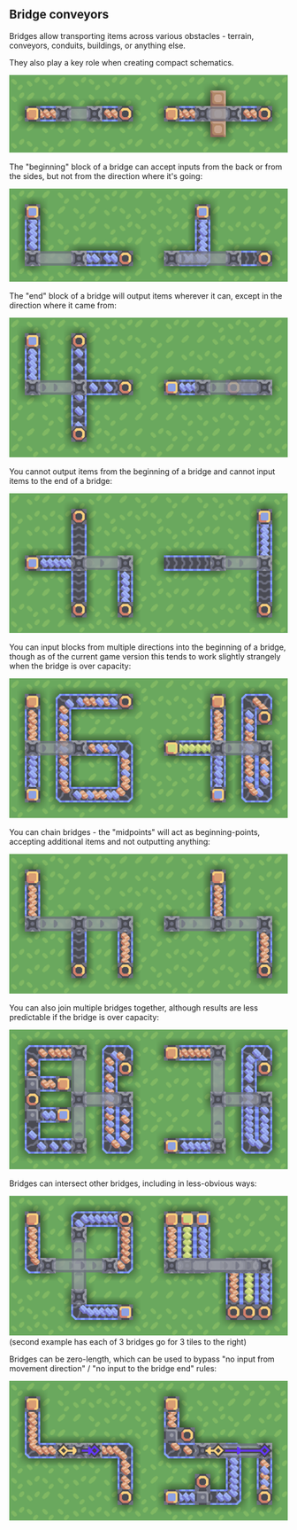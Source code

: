 ## Bridge conveyors

Bridges allow transporting items across various obstacles - terrain, conveyors, conduits, buildings, or anything else.

They also play a key role when creating compact schematics.

![](img/bridge/bridge.png)

The "beginning" block of a bridge can accept inputs from the back or from the sides, but not from the direction where it's going:

![](img/bridge/bridge-input.png)

The "end" block of a bridge will output items wherever it can, except in the direction where it came from:

![](img/bridge/bridge-output.png)

You cannot output items from the beginning of a bridge and cannot input items to the end of a bridge:

![](img/bridge/bridge-input-output.png)

You can input blocks from multiple directions into the beginning of a bridge, though as of the current game version this tends to work slightly strangely when the bridge is over capacity:

![](img/bridge/bridge-input-multi.png)

You can chain bridges - the "midpoints" will act as beginning-points, accepting additional items and not outputting anything:

![](img/bridge/bridge-chain.png)

You can also join multiple bridges together, although results are less predictable if the bridge is over capacity:

![](img/bridge/bridge-join.png)

Bridges can intersect other bridges, including in less-obvious ways:

![](img/bridge/bridge-intersect.png)  
(second example has each of 3 bridges go for 3 tiles to the right)

Bridges can be zero-length, which can be used to bypass "no input from movement direction" / "no input to the bridge end" rules:

![](img/bridge/bridge-zero.png)  